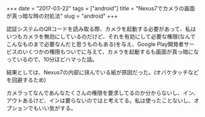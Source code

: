 +++
date = "2017-03-22"
tags = ["android"]
title = "Nexus7でカメラの画面が真っ暗な時の対処法"
slug = "android"
+++

認証システムのQRコードを読み取る際、カメラを起動する必要があって、私はいつもカメラを無効にしているのだけど、それを有効にして必要な権限(なんでこんなものまで必要なんだと思うものもある)を与え、Google Play開発者サービスのいくつかの権限もついでに与えて、カメラを起動するも画面が真っ暗になっているので、10分ほどハマった話。

結果としては、Nexus7の内部に挟んでいる紙が原因だった。(オバケタッチなどを回避するため)

カメラってなんであんなたくさんの権限を要求してるのか分からないし、イン、アウトあるけど、インは要らないのではと考えてる。私は使ったことないし、オプションでもいい気がする。

	  
